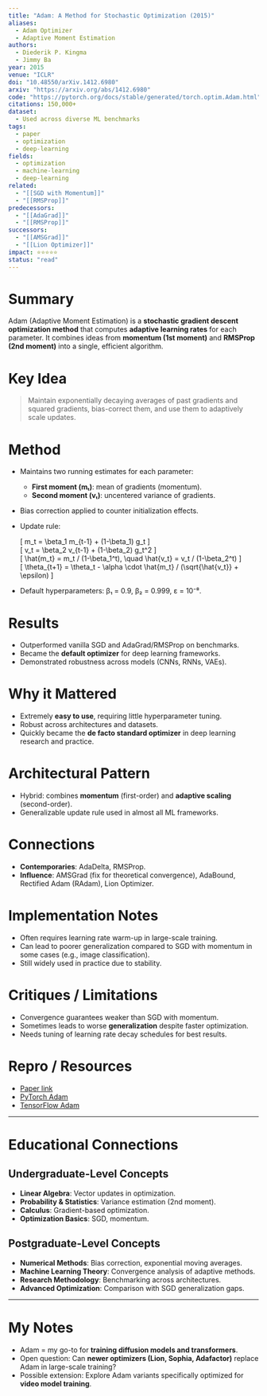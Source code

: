 ```yaml
---
title: "Adam: A Method for Stochastic Optimization (2015)"
aliases: 
  - Adam Optimizer
  - Adaptive Moment Estimation
authors:
  - Diederik P. Kingma
  - Jimmy Ba
year: 2015
venue: "ICLR"
doi: "10.48550/arXiv.1412.6980"
arxiv: "https://arxiv.org/abs/1412.6980"
code: "https://pytorch.org/docs/stable/generated/torch.optim.Adam.html"
citations: 150,000+
dataset:
  - Used across diverse ML benchmarks
tags:
  - paper
  - optimization
  - deep-learning
fields:
  - optimization
  - machine-learning
  - deep-learning
related:
  - "[[SGD with Momentum]]"
  - "[[RMSProp]]"
predecessors:
  - "[[AdaGrad]]"
  - "[[RMSProp]]"
successors:
  - "[[AMSGrad]]"
  - "[[Lion Optimizer]]"
impact: ⭐⭐⭐⭐⭐
status: "read"
---
```


# Summary
Adam (Adaptive Moment Estimation) is a **stochastic gradient descent optimization method** that computes **adaptive learning rates** for each parameter. It combines ideas from **momentum (1st moment)** and **RMSProp (2nd moment)** into a single, efficient algorithm.

# Key Idea
> Maintain exponentially decaying averages of past gradients and squared gradients, bias-correct them, and use them to adaptively scale updates.

# Method
- Maintains two running estimates for each parameter:  
  - **First moment (mₜ)**: mean of gradients (momentum).  
  - **Second moment (vₜ)**: uncentered variance of gradients.  
- Bias correction applied to counter initialization effects.  
- Update rule:  

  \[
  m_t = \beta_1 m_{t-1} + (1-\beta_1) g_t
  \]  
  \[
  v_t = \beta_2 v_{t-1} + (1-\beta_2) g_t^2
  \]  
  \[
  \hat{m_t} = m_t / (1-\beta_1^t), \quad \hat{v_t} = v_t / (1-\beta_2^t)
  \]  
  \[
  \theta_{t+1} = \theta_t - \alpha \cdot \hat{m_t} / (\sqrt{\hat{v_t}} + \epsilon)
  \]

- Default hyperparameters: β₁ = 0.9, β₂ = 0.999, ε = 10⁻⁸.  

# Results
- Outperformed vanilla SGD and AdaGrad/RMSProp on benchmarks.  
- Became the **default optimizer** for deep learning frameworks.  
- Demonstrated robustness across models (CNNs, RNNs, VAEs).  

# Why it Mattered
- Extremely **easy to use**, requiring little hyperparameter tuning.  
- Robust across architectures and datasets.  
- Quickly became the **de facto standard optimizer** in deep learning research and practice.  

# Architectural Pattern
- Hybrid: combines **momentum** (first-order) and **adaptive scaling** (second-order).  
- Generalizable update rule used in almost all ML frameworks.  

# Connections
- **Contemporaries**: AdaDelta, RMSProp.  
- **Influence**: AMSGrad (fix for theoretical convergence), AdaBound, Rectified Adam (RAdam), Lion Optimizer.  

# Implementation Notes
- Often requires learning rate warm-up in large-scale training.  
- Can lead to poorer generalization compared to SGD with momentum in some cases (e.g., image classification).  
- Still widely used in practice due to stability.  

# Critiques / Limitations
- Convergence guarantees weaker than SGD with momentum.  
- Sometimes leads to worse **generalization** despite faster optimization.  
- Needs tuning of learning rate decay schedules for best results.  

# Repro / Resources
- [Paper link](https://arxiv.org/abs/1412.6980)  
- [PyTorch Adam](https://pytorch.org/docs/stable/generated/torch.optim.Adam.html)  
- [TensorFlow Adam](https://www.tensorflow.org/api_docs/python/tf/keras/optimizers/Adam)  

---

# Educational Connections

## Undergraduate-Level Concepts
- **Linear Algebra**: Vector updates in optimization.  
- **Probability & Statistics**: Variance estimation (2nd moment).  
- **Calculus**: Gradient-based optimization.  
- **Optimization Basics**: SGD, momentum.  

## Postgraduate-Level Concepts
- **Numerical Methods**: Bias correction, exponential moving averages.  
- **Machine Learning Theory**: Convergence analysis of adaptive methods.  
- **Research Methodology**: Benchmarking across architectures.  
- **Advanced Optimization**: Comparison with SGD generalization gaps.  

---

# My Notes
- Adam = my go-to for **training diffusion models and transformers**.  
- Open question: Can **newer optimizers (Lion, Sophia, Adafactor)** replace Adam in large-scale training?  
- Possible extension: Explore Adam variants specifically optimized for **video model training**.  
